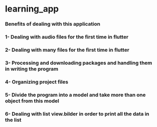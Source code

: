 # learning_app
### Benefits of dealing with this application
### 1- Dealing with audio files for the first time in flutter
### 2- Dealing with many files for the first time in flutter
### 3- Processing and downloading packages and handling them in writing the program
### 4- Organizing project files
### 5- Divide the program into a model and take more than one object from this model
### 6- Dealing with list view.bilder in order to print all the data in the list



